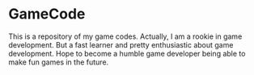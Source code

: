 # GameCode
This is a repository of my game codes.
Actually, I am a rookie in game development. But a fast learner and pretty enthusiastic about game development.
Hope to become a humble game developer being able to make fun games in the future.
